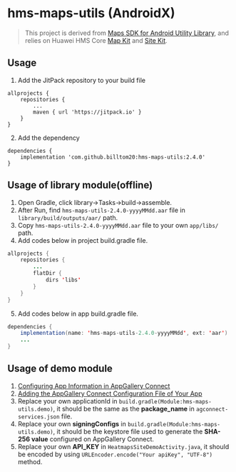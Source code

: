 # hms-maps-utils (AndroidX)

>This project is derived from [Maps SDK for Android Utility Library](https://github.com/googlemaps/android-maps-utils), and relies on Huawei HMS Core [Map Kit](https://developer.huawei.com/consumer/en/hms/huawei-MapKit) and [Site Kit](https://developer.huawei.com/consumer/en/hms/huawei-sitekit/).

## Usage
1. Add the JitPack repository to your build file
```
allprojects {
    repositories {
        ...
        maven { url 'https://jitpack.io' }
    }
}
```
2. Add the dependency
```
dependencies {
    implementation 'com.github.billtom20:hms-maps-utils:2.4.0'
}
```

## Usage of library module(offline)
1. Open Gradle, click library->Tasks->build->assemble.
2. After Run, find `hms-maps-utils-2.4.0-yyyyMMdd.aar` file in `library/build/outputs/aar/` path.
3. Copy `hms-maps-utils-2.4.0-yyyyMMdd.aar` file to your own `app/libs/` path.
4. Add codes below in project build.gradle file.
```java
allprojects {
	repositories {
		...
		flatDir {
			dirs 'libs'
		}
	}
}
```
5. Add codes below in app build.gradle file.
```java
dependencies {
    implementation(name: 'hms-maps-utils-2.4.0-yyyyMMdd', ext: 'aar')
    ...
}
```

## Usage of demo module
1. [Configuring App Information in AppGallery Connect](https://developer.huawei.com/consumer/en/doc/development/HMSCore-Guides/android-sdk-config-agc-0000001061560289)
2. [Adding the AppGallery Connect Configuration File of Your App](https://developer.huawei.com/consumer/en/doc/development/HMSCore-Guides/android-sdk-integrating-sdk-0000001061671869#EN-US_TOPIC_0000001061671869__section4256162815361)
3. Replace your own applicationId in `build.gradle(Module:hms-maps-utils.demo)`, it should be the same as the **package_name** in `agconnect-services.json` file.
4. Replace your own **signingConfigs** in `build.gradle(Module:hms-maps-utils.demo)`, it should be the keystore file used to generate the **SHA-256 value** configured on AppGallery Connect.
5. Replace your own **API_KEY** in `HeatmapsSiteDemoActivity.java`, it should be encoded by using `URLEncoder.encode("Your apiKey", "UTF-8")` method.
